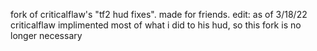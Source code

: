 fork of criticalflaw's "tf2 hud fixes". made for friends.
edit: as of 3/18/22 criticalflaw implimented most of what i did to his hud, so this fork is no longer necessary
